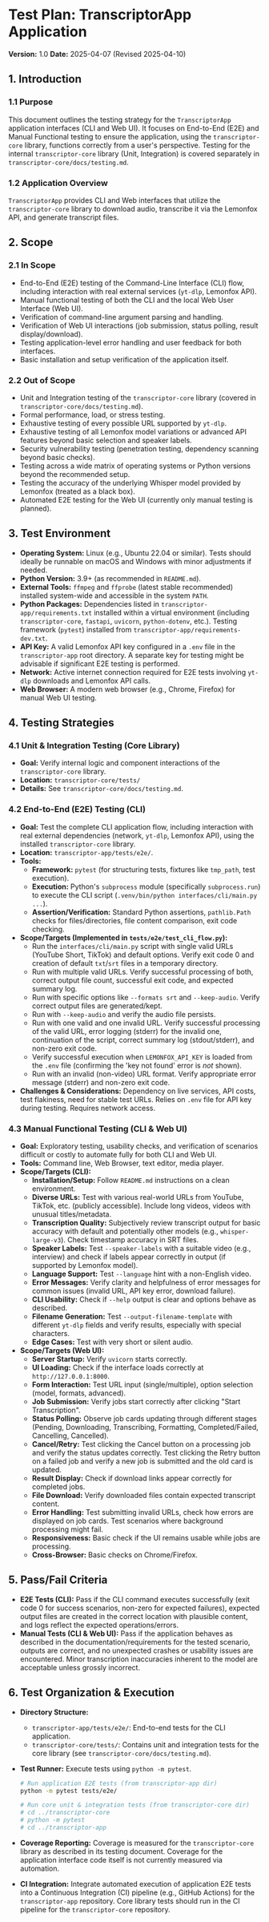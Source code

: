 # Test Plan: TranscriptorApp Application

**Version:** 1.0
**Date:** 2025-04-07 (Revised 2025-04-10)

## 1. Introduction

### 1.1 Purpose

This document outlines the testing strategy for the `TranscriptorApp` application interfaces (CLI and Web UI). It focuses on End-to-End (E2E) and Manual Functional testing to ensure the application, using the `transcriptor-core` library, functions correctly from a user's perspective. Testing for the internal `transcriptor-core` library (Unit, Integration) is covered separately in `transcriptor-core/docs/testing.md`.

### 1.2 Application Overview

`TranscriptorApp` provides CLI and Web interfaces that utilize the `transcriptor-core` library to download audio, transcribe it via the Lemonfox API, and generate transcript files.

## 2. Scope

### 2.1 In Scope

- End-to-End (E2E) testing of the Command-Line Interface (CLI) flow, including interaction with real external services (`yt-dlp`, Lemonfox API).
- Manual functional testing of both the CLI and the local Web User Interface (Web UI).
- Verification of command-line argument parsing and handling.
- Verification of Web UI interactions (job submission, status polling, result display/download).
- Testing application-level error handling and user feedback for both interfaces.
- Basic installation and setup verification of the application itself.

### 2.2 Out of Scope

- Unit and Integration testing of the `transcriptor-core` library (covered in `transcriptor-core/docs/testing.md`).
- Formal performance, load, or stress testing.
- Exhaustive testing of every possible URL supported by `yt-dlp`.
- Exhaustive testing of all Lemonfox model variations or advanced API features beyond basic selection and speaker labels.
- Security vulnerability testing (penetration testing, dependency scanning beyond basic checks).
- Testing across a wide matrix of operating systems or Python versions beyond the recommended setup.
- Testing the accuracy of the underlying Whisper model provided by Lemonfox (treated as a black box).
- Automated E2E testing for the Web UI (currently only manual testing is planned).

## 3. Test Environment

- **Operating System:** Linux (e.g., Ubuntu 22.04 or similar). Tests should ideally be runnable on macOS and Windows with minor adjustments if needed.
- **Python Version:** 3.9+ (as recommended in `README.md`).
- **External Tools:** `ffmpeg` and `ffprobe` (latest stable recommended) installed system-wide and accessible in the system `PATH`.
- **Python Packages:** Dependencies listed in `transcriptor-app/requirements.txt` installed within a virtual environment (including `transcriptor-core`, `fastapi`, `uvicorn`, `python-dotenv`, etc.). Testing framework (`pytest`) installed from `transcriptor-app/requirements-dev.txt`.
- **API Key:** A valid Lemonfox API key configured in a `.env` file in the `transcriptor-app` root directory. A separate key for testing might be advisable if significant E2E testing is performed.
- **Network:** Active internet connection required for E2E tests involving `yt-dlp` downloads and Lemonfox API calls.
- **Web Browser:** A modern web browser (e.g., Chrome, Firefox) for manual Web UI testing.

## 4. Testing Strategies

### 4.1 Unit & Integration Testing (Core Library)

- **Goal:** Verify internal logic and component interactions of the `transcriptor-core` library.
- **Location:** `transcriptor-core/tests/`
- **Details:** See `transcriptor-core/docs/testing.md`.

### 4.2 End-to-End (E2E) Testing (CLI)

- **Goal:** Test the complete CLI application flow, including interaction with real external dependencies (network, `yt-dlp`, Lemonfox API), using the installed `transcriptor-core` library.
- **Location:** `transcriptor-app/tests/e2e/`.
- **Tools:**
  - **Framework:** `pytest` (for structuring tests, fixtures like `tmp_path`, test execution).
  - **Execution:** Python's `subprocess` module (specifically `subprocess.run`) to execute the CLI script (`.venv/bin/python interfaces/cli/main.py ...`).
  - **Assertion/Verification:** Standard Python assertions, `pathlib.Path` checks for files/directories, file content comparison, exit code checking.
- **Scope/Targets (Implemented in `tests/e2e/test_cli_flow.py`):**
  - Run the `interfaces/cli/main.py` script with single valid URLs (YouTube Short, TikTok) and default options. Verify exit code 0 and creation of default `txt`/`srt` files in a temporary directory.
  - Run with multiple valid URLs. Verify successful processing of both, correct output file count, successful exit code, and expected summary log.
  - Run with specific options like `--formats srt` and `--keep-audio`. Verify correct output files are generated/kept.
  - Run with `--keep-audio` and verify the audio file persists.
  - Run with one valid and one invalid URL. Verify successful processing of the valid URL, error logging (stderr) for the invalid one, continuation of the script, correct summary log (stdout/stderr), and non-zero exit code.
  - Verify successful execution when `LEMONFOX_API_KEY` is loaded from the `.env` file (confirming the 'key not found' error is _not_ shown).
  - Run with an invalid (non-video) URL format. Verify appropriate error message (stderr) and non-zero exit code.
- **Challenges & Considerations:** Dependency on live services, API costs, test flakiness, need for stable test URLs. Relies on `.env` file for API key during testing. Requires network access.

### 4.3 Manual Functional Testing (CLI & Web UI)

- **Goal:** Exploratory testing, usability checks, and verification of scenarios difficult or costly to automate fully for both CLI and Web UI.
- **Tools:** Command line, Web Browser, text editor, media player.
- **Scope/Targets (CLI):**
  - **Installation/Setup:** Follow `README.md` instructions on a clean environment.
  - **Diverse URLs:** Test with various real-world URLs from YouTube, TikTok, etc. (publicly accessible). Include long videos, videos with unusual titles/metadata.
  - **Transcription Quality:** Subjectively review transcript output for basic accuracy with default and potentially other models (e.g., `whisper-large-v3`). Check timestamp accuracy in SRT files.
  - **Speaker Labels:** Test `--speaker-labels` with a suitable video (e.g., interview) and check if labels appear correctly in output (if supported by Lemonfox model).
  - **Language Support:** Test `--language` hint with a non-English video.
  - **Error Messages:** Verify clarity and helpfulness of error messages for common issues (invalid URL, API key error, download failure).
  - **CLI Usability:** Check if `--help` output is clear and options behave as described.
  - **Filename Generation:** Test `--output-filename-template` with different `yt-dlp` fields and verify results, especially with special characters.
  - **Edge Cases:** Test with very short or silent audio.
- **Scope/Targets (Web UI):**
  - **Server Startup:** Verify `uvicorn` starts correctly.
  - **UI Loading:** Check if the interface loads correctly at `http://127.0.0.1:8000`.
  - **Form Interaction:** Test URL input (single/multiple), option selection (model, formats, advanced).
  - **Job Submission:** Verify jobs start correctly after clicking "Start Transcription".
  - **Status Polling:** Observe job cards updating through different stages (Pending, Downloading, Transcribing, Formatting, Completed/Failed, Cancelling, Cancelled).
  - **Cancel/Retry:** Test clicking the Cancel button on a processing job and verify the status updates correctly. Test clicking the Retry button on a failed job and verify a new job is submitted and the old card is updated.
  - **Result Display:** Check if download links appear correctly for completed jobs.
  - **File Download:** Verify downloaded files contain expected transcript content.
  - **Error Handling:** Test submitting invalid URLs, check how errors are displayed on job cards. Test scenarios where background processing might fail.
  - **Responsiveness:** Basic check if the UI remains usable while jobs are processing.
  - **Cross-Browser:** Basic checks on Chrome/Firefox.

## 5. Pass/Fail Criteria

- **E2E Tests (CLI):** Pass if the CLI command executes successfully (exit code 0 for success scenarios, non-zero for expected failures), expected output files are created in the correct location with plausible content, and logs reflect the expected operations/errors.
- **Manual Tests (CLI & Web UI):** Pass if the application behaves as described in the documentation/requirements for the tested scenario, outputs are correct, and no unexpected crashes or usability issues are encountered. Minor transcription inaccuracies inherent to the model are acceptable unless grossly incorrect.

## 6. Test Organization & Execution

- **Directory Structure:**
  - `transcriptor-app/tests/e2e/`: End-to-end tests for the CLI application.
  - `transcriptor-core/tests/`: Contains unit and integration tests for the core library (see `transcriptor-core/docs/testing.md`).
- **Test Runner:** Execute tests using `python -m pytest`.

  ```bash
  # Run application E2E tests (from transcriptor-app dir)
  python -m pytest tests/e2e/

  # Run core unit & integration tests (from transcriptor-core dir)
  # cd ../transcriptor-core
  # python -m pytest
  # cd ../transcriptor-app
  ```

- **Coverage Reporting:** Coverage is measured for the `transcriptor-core` library as described in its testing document. Coverage for the application interface code itself is not currently measured via automation.
- **CI Integration:** Integrate automated execution of application E2E tests into a Continuous Integration (CI) pipeline (e.g., GitHub Actions) for the `transcriptor-app` repository. Core library tests should run in the CI pipeline for the `transcriptor-core` repository.
